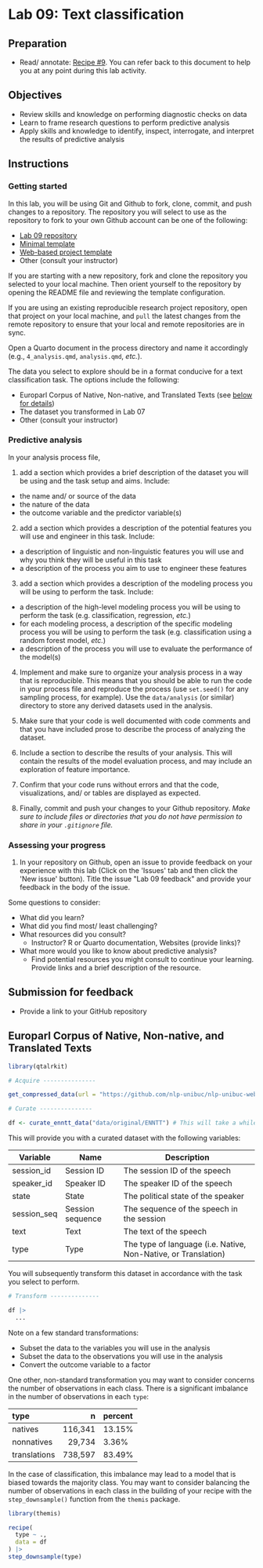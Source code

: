 # Lab 09: Text classification

## Preparation

- Read/ annotate: [Recipe \#9](https://qtalr.github.io/qtalrkit/articles/recipe-9.html). You can refer back to this document to help you at any point during this lab activity.

## Objectives

- Review skills and knowledge on performing diagnostic checks on data
- Learn to frame research questions to perform predictive analysis
- Apply skills and knowledge to identify, inspect, interrogate, and interpret the results of predictive analysis

## Instructions

### Getting started

In this lab, you will be using Git and Github to fork, clone, commit, and push changes to a repository. The repository you will select to use as the repository to fork to your own Github account can be one of the following:

- [Lab 09 repository](https://github.com/qtalr/lab-09)
- [Minimal template](https://github.com/qtalr/project)
- [Web-based project template](https://github.com/qtalr/project_web)
- Other (consult your instructor)

If you are starting with a new repository, fork and clone the repository you selected to your local machine. Then orient yourself to the repository by opening the README file and reviewing the template configuration.

If you are using an existing reproducible research project repository, open that project on your local machine, and `pull` the latest changes from the remote repository to ensure that your local and remote repositories are in sync.

Open a Quarto document in the process directory and name it accordingly (e.g., `4_analysis.qmd`, `analysis.qmd`, *etc.*).

The data you select to explore should be in a format conducive for a text classification task. The options include the following:

- Europarl Corpus of Native, Non-native, and Translated Texts (see [below for details](#europarl-corpus-of-native-non-native-and-translated-texts))
- The dataset you transformed in Lab 07
- Other (consult your instructor)

### Predictive analysis

In your analysis process file,

1. add a section which provides a brief description of the dataset you will be using and the task setup and aims. Include:

  - the name and/ or source of the data
  - the nature of the data
  - the outcome variable and the predictor variable(s)

2. add a section which provides a description of the potential features you will use and engineer in this task. Include:

  - a description of linguistic and non-linguistic features you will use and why you think they will be useful in this task
  - a description of the process you aim to use to engineer these features

3. add a section which provides a description of the modeling process you will be using to perform the task. Include:

  - a description of the high-level modeling process you will be using to perform the task (e.g. classification, regression, *etc.*)
  - for each modeling process, a description of the specific modeling process you will be using to perform the task (e.g. classification using a random forest model, *etc.*)
  - a description of the process you will use to evaluate the performance of the model(s)

4. Implement and make sure to organize your analysis process in a way that is reproducible. This means that you should be able to run the code in your process file and reproduce the process (use `set.seed()` for any sampling process, for example). Use the `data/analysis` (or similar) directory to store any derived datasets used in the analysis.

5. Make sure that your code is well documented with code comments and that you have included prose to describe the process of analyzing the dataset.

6. Include a section to describe the results of your analysis. This will contain the results of the model evaluation process, and may include an exploration of feature importance.

7. Confirm that your code runs without errors and that the code, visualizations, and/ or tables are displayed as expected.

8. Finally, commit and push your changes to your Github repository. *Make sure to include files or directories that you do not have permission to share in your `.gitignore` file.*

### Assessing your progress

1. In your repository on Github, open an issue to provide feedback on your experience with this lab (Click on the 'Issues' tab and then click the 'New issue' button). Title the issue "Lab 09 feedback" and provide your feedback in the body of the issue.

Some questions to consider:

  - What did you learn?
  - What did you find most/ least challenging?
  - What resources did you consult?
    - Instructor? R or Quarto documentation, Websites (provide links)?
  - What more would you like to know about predictive analysis?
    - Find potential resources you might consult to continue your learning. Provide links and a brief description of the resource.

## Submission for feedback

- Provide a link to your GitHub repository

## Europarl Corpus of Native, Non-native, and Translated Texts

```r
library(qtalrkit)

# Acquire ---------------

get_compressed_data(url = "https://github.com/nlp-unibuc/nlp-unibuc-website/releases/download/v1.0/ENNTT.tar.gz", target_dir = "data/original/")

# Curate ---------------

df <- curate_enntt_data("data/original/ENNTT") # This will take a while!
```

This will provide you with a curated dataset with the following variables:

| Variable    | Name             | Description                                                    |
| ----------- | ---------------- | -------------------------------------------------------------- |
| session_id  | Session ID       | The session ID of the speech                                   |
| speaker_id  | Speaker ID       | The speaker ID of the speech                                   |
| state       | State            | The political state of the speaker                             |
| session_seq | Session sequence | The sequence of the speech in the session                      |
| text        | Text             | The text of the speech                                         |
| type        | Type             | The type of language (i.e. Native, Non-Native, or Translation) |


You will subsequently transform this dataset in accordance with the task you select to perform.

```r
# Transform --------------

df |>
  ...

```

Note on a few standard transformations:

- Subset the data to the variables you will use in the analysis
- Subset the data to the observations you will use in the analysis
- Convert the outcome variable to a factor

One other, non-standard transformation you may want to consider concerns the number of observations in each class. There is a significant imbalance in the number of observations in each `type`:

| type         |      n | percent |
| :----------- | -----: | :------ |
| natives      | 116,341 | 13.15%  |
| nonnatives   |  29,734 | 3.36%   |
| translations | 738,597 | 83.49%  |

In the case of classification, this imbalance may lead to a model that is biased towards the majority class. You may want to consider balancing the number of observations in each class in the building of your recipe with the `step_downsample()` function from the `themis` package.

```r
library(themis)

recipe(
  type ~ .,
  data = df
) |>
step_downsample(type)
```
